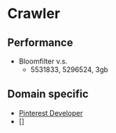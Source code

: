 Crawler
=============================


## Performance

- Bloomfilter v.s.
	- 5531833, 5296524, 3gb

## Domain specific

- [Pinterest Developer](https://developers.pinterest.com/api_docs/v3_domain_search_pins/)
- []